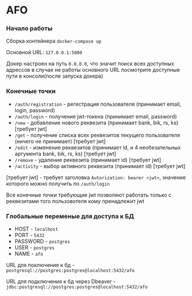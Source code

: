 # AFO

### Начало работы

Сборка контейнера ``` docker-compose up ```

Основной URL: ``` 127.0.0.1:5000 ```

Докер настроен на путь ``` 0.0.0.0 ```, что значит поиск всех доступных адрессов 
в случае не работы основного URL посмотрите доступные пути в консоли(после запуска докера)

### Конечные точки
- ``` /auth/registration ``` - регестрация пользователя (принимает email, login, password)
- ``` /auth/login ``` - получение jwt-токена (принимает email, password)
- ``` /new ``` - добавление нового реквезита (принимает bank, bik, rs, ks) [требует jwt]
- ``` /get ``` - получение списка всех реквезитов текущего пользователя (ничего не принимает) [требует jwt]
- ``` /edit ``` - изменение реквезитов (принимает id, и 4 необезательных аргумента bank, bik, rs, ks) [требует jwt]
- ``` /remove ``` - удаление реквезита (принимает id) [требует jwt]
- ``` /activity ``` - выбор активного реквезита (принимает id) [требует jwt]

[требует jwt] - требует заголовка ``` Autorization: bearer <jwt> ```, значение которого можно получить по ``` /auth/login ```

Все конечные точки требующие jwt позволяют работать только с реквезитами того пользовотеля кому пренадлежит jwt

### Глобальные переменые для доступа к БД
- HOST - ``` localhost ```
- PORT - ``` 5432 ```
- PASSWORD - ``` postgres ```
- USER - ``` postgres ```
- NAME - ``` afo ```

URL для поключения к бд - ``` postgresql://postgres:postgres@localhost:5432/afo ```

URL для подключения к бд через Dbeaver - ``` jdbc:postgresql://postgres:postgres@localhost:5432/afo ```
